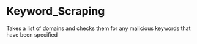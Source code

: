 # Keyword_Scraping
Takes a list of domains and checks them for any malicious keywords that have been specified
